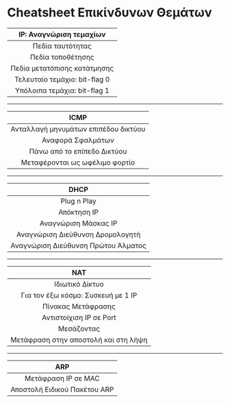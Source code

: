 # Cheatsheet Επικίνδυνων Θεμάτων

|    IP: Αναγνώριση τεμαχίων    |
| :---------------------------: |
|       Πεδία ταυτότητας        |
|       Πεδία τοποθέτησης       |
| Πεδία μετατόπισης κατάτμησης  |
| Τελευταίο τεμάχιο: bit-flag 0 |
| Υπόλοιπα τεμάχια: bit-flag 1  |
 ---
|                 ICMP                 |
| :----------------------------------: |
| Ανταλλαγή μηνυμάτων επιπέδου δικτύου |
|          Αναφορά Σφαλμάτων           |
|     Πάνω από το επίπεδο Δικτύου      |
|    Μεταφέρονται ως ωφέλιμο φορτίο    |
---
|                 DHCP                 |
| :----------------------------------: |
|             Plug n Play              |
|             Απόκτηση IP              |
|         Αναγνώριση Μάσκας IP         |
|   Αναγνώριση Διεύθυνση Δρομολογητή   |
| Αναγνώριση  Διεύθυνση Πρώτου Άλματος |
---
|                 NAT                  |
| :----------------------------------: |
|           Ιδιωτικό Δίκτυο            |
|  Για τον έξω κόσμο: Συσκευή με 1 IP  |
|          Πίνακας Μετάφρασης          |
|       Αντιστοίχιση IP σε Port        |
|              Μεσάζοντας              |
| Μετάφραση στην αποστολή και στη λήψη |
---
|             ARP              |
| :--------------------------: |
|     Μετάφραση IP σε MAC      |
| Αποστολή Ειδικού Πακέτου ARP |